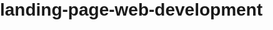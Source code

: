 # landing-page-web-development
<!DOCTYPE html>
<html lang="en">
<head>
    <meta charset="UTF-8">
    <meta name="viewport" content="width=device-width, initial-scale=1.0">
    <title>Healthy Eating Habits</title>
    <style>
        /* Reset some default styles */
        body, h1, h2, p, ul {
            margin: 0;
            padding: 0;
            font-family: 'Arial', sans-serif;
        }

        body {
            line-height: 1.6;
            background-color: lightblue;
        }

        header {
            background-color: #333;
            color: #fff;
            padding: 10px 0;
            text-align: center;
        }

        .nav-links {
            list-style: none;
        }

        .nav-links li {
            display: inline;
            margin: 0 15px;
        }

        .nav-links a {
            color: #fff;
            text-decoration: none;
        }

        #hero {
            background: url('https://example.com/healthy-food.jpg') no-repeat center center/cover;
            color: #fff;
            text-align: center;
            padding: 100px 0;
        }

        #hero h1 {
            font-size: 3em;
            margin-bottom: 10px;
        }

        .cta-button {
            display: inline-block;
            background: #e67e22;
            color: #fff;
            padding: 10px 20px;
            text-decoration: none;
            border-radius: 5px;
            margin-top: 20px;
        }

        section {
            padding: 50px;
            text-align: center;
        }

        #benefits ul {
            list-style: none;
        }

        #benefits li {
            background: #eee;
            padding: 10px;
            margin: 10px 0;
            border-radius: 5px;
        }

        .recipe-card {
            background: #fff;
            padding: 20px;
            margin: 10px 0;
            box-shadow: 0 0 10px rgba(0, 0, 0, 0.1);
        }

        footer {
            background-color: #333;
            color: #fff;
            text-align: center;
            padding: 20px;
        }
    </style>
</head>
<body>
    <header>
        <nav>
            <div class="logo">HealthyLife</div>
            <ul class="nav-links">
                <li><a href="#about">About</a></li>
                <li><a href="#benefits">Benefits</a></li>
                <li><a href="#recipes">Recipes</a></li>
                <li><a href="#contact">Contact</a></li>
            </ul>
        </nav>
    </header>

    <section id="hero">
        <h1>Welcome to HealthyLife</h1>
        <p>Embrace a healthier lifestyle with our curated tips and recipes.</p>
        <a href="#about" class="cta-button">Learn More</a>
    </section>

    <section id="about">
        <h2>About Us</h2>
        <p>HealthyLife is dedicated to promoting healthy eating habits through easy-to-follow guides and delicious recipes.</p>
    </section>

    <section id="benefits">
        <h2>Benefits of Healthy Eating</h2>
        <ul>
            <li>Improves overall health</li>
            <li>Boosts energy levels</li>
            <li>Supports weight management</li>
            <li>Enhances mood and mental well-being</li>
        </ul>
    </section>

    <section id="recipes">
        <h2>Our Favorite Recipes</h2>
        <div class="recipe-card">
            <h3>Avocado Salad</h3>
            <p>A refreshing and nutritious salad packed with healthy fats.</p>
        </div>
        <div class="recipe-card">
            <h3>Quinoa Bowl</h3>
            <p>A hearty bowl filled with protein-rich quinoa and fresh veggies.</p>
        </div>
    </section>

    <footer id="contact">
        <h2>Contact Us</h2>
        <p>Email: siddharthpandey2525@gmail.com</p>
        <p>Follow us on social media for daily tips and inspiration!</p>
        <p>By Siddharth Pandey</p>
    </footer>

    <script>
        // Smooth scroll for navigation links
        document.querySelectorAll('a[href^="#"]').forEach(anchor => {
            anchor.addEventListener('click', function(e) {
                e.preventDefault();
                document.querySelector(this.getAttribute('href')).scrollIntoView({
                    behavior: 'smooth'
                });
            });
        });
    </script>
</body>
</html>
